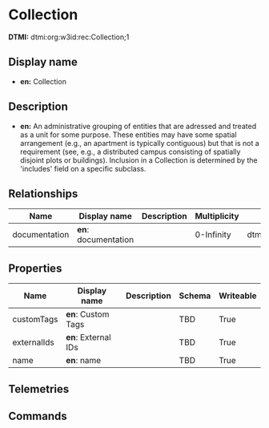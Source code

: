# Collection
**DTMI:** dtmi:org:w3id:rec:Collection;1
## Display name
- **en:** Collection
## Description
- **en:** An administrative grouping of entities that are adressed and treated as a unit for some purpose. These entities may have some spatial arrangement (e.g., an apartment is typically contiguous) but that is not a requirement (see, e.g., a distributed campus consisting of spatially disjoint plots or buildings). Inclusion in a Collection is determined by the 'includes' field on a specific subclass.
## Relationships
|Name|Display name|Description|Multiplicity|Target|Properties|
|-|-|-|-|-|-|
|documentation|**en**: documentation||0-Infinity|dtmi:org:w3id:rec:Document;1|
## Properties
|Name|Display name|Description|Schema|Writeable|
|-|-|-|-|-|
|customTags|**en**: Custom Tags||TBD|True
|externalIds|**en**: External IDs||TBD|True
|name|**en**: name||TBD|True
## Telemetries
## Commands
